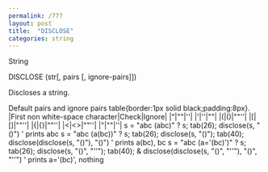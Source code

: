 ```yaml
---
permalink: /777
layout: post
title:  "DISCLOSE"
categories: string
---
```

String

DISCLOSE (str[, pairs [, ignore-pairs]])

Discloses a string.


<p>Default pairs and ignore pairs
table{border:1px solid black;padding:8px}.
|First non white-space character|Check|Ignore|
|"|""|''|
|'|''|""|
|(|()|""''|
|[|[]|""''|
|{|{}|""''|
|<|<>|""''|
|"|""|''|
s = "abc (abc)"
? s; tab(26); disclose(s, "()")
' prints abc
s = "abc (a(bc))"
? s; tab(26); disclose(s, "()"); tab(40); disclose(disclose(s, "()"), "()")
' prints a(bc), bc
s = "abc (a='(bc)')"
? s; tab(26); disclose(s, "()", "''"); tab(40); &
    disclose(disclose(s, "()", "''"), "()", "''")
' prints a='(bc)', nothing

